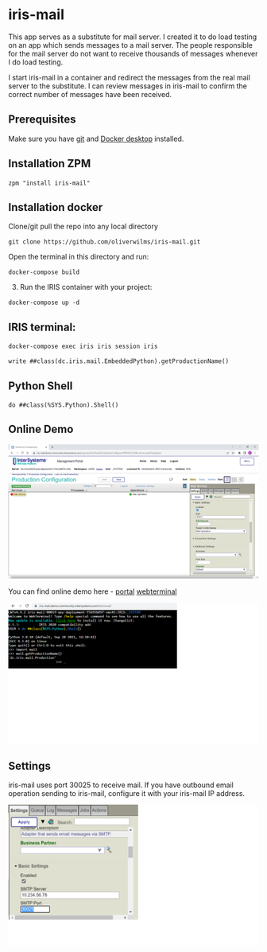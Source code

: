 # iris-mail

This app serves as a substitute for mail server. I created it to do load testing on an app which sends messages to a mail server. The people responsible for the mail server do not want to receive thousands of messages whenever I do load testing.

I start iris-mail in a container and redirect the messages from the real mail server to the substitute. I can review messages in iris-mail to confirm the correct number of messages have been received.

## Prerequisites
Make sure you have [git](https://git-scm.com/book/en/v2/Getting-Started-Installing-Git) and [Docker desktop](https://www.docker.com/products/docker-desktop) installed.

## Installation ZPM

```
zpm "install iris-mail"
```

## Installation docker

Clone/git pull the repo into any local directory

```
git clone https://github.com/oliverwilms/iris-mail.git
```

Open the terminal in this directory and run:

```
docker-compose build
```

3. Run the IRIS container with your project:

```
docker-compose up -d
```

## IRIS terminal:

```
docker-compose exec iris iris session iris
```

```
write ##class(dc.iris.mail.EmbeddedPython).getProductionName()
```

## Python Shell

```
do ##class(%SYS.Python).Shell()
```

## Online Demo

![screenshot](https://github.com/oliverwilms/bilder/blob/main/iris-mail-demo.png)

You can find online demo here - [portal](https://iris-mail.demo.community.intersystems.com/csp/sys/UtilHome.csp) [webterminal](https://iris-mail.demo.community.intersystems.com/terminal/)

![screenshot](https://github.com/oliverwilms/bilder/blob/main/mail_py.png)

## Settings

iris-mail uses port 30025 to receive mail. If you have outbound email operation sending to iris-mail, configure it with your iris-mail IP address.

![screenshot](https://github.com/oliverwilms/bilder/blob/main/outbound_mail_settings.png)
